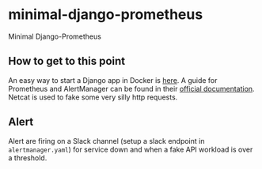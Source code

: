 # minimal-django-prometheus
Minimal Django-Prometheus 

## How to get to this point
An easy way to start a Django app in Docker is [here](https://docs.docker.com/samples/django/).
A guide for Prometheus and AlertManager can be found in their [official documentation](https://prometheus.io/docs/introduction/overview/).
Netcat is used to fake some very silly http requests.

## Alert
Alert are firing on a Slack channel (setup a slack endpoint in ```alertmanager.yaml```) for service down and when a fake API workload is over a threshold.
 
